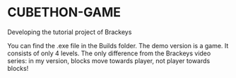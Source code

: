 # CUBETHON-GAME
Developing the tutorial project of Brackeys

You can find the .exe file in the Builds folder.
The demo version is a game. It consists of only 4 levels. 
The only difference from the Brackeys video series:
in my version, blocks move towards player, not player towards blocks!
